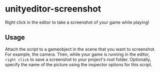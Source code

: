 # unityeditor-screenshot
Right click in the editor to take a screenshot of your game while playing!

## Usage
Attach the script to a gameobject in the scene that you want to screenshot. For example, the camera. Then, while your game is running in the editor, `right click` to save a screenshot to your project's root folder. Optionally, specify the name of the picture using the inspector options for this script.
